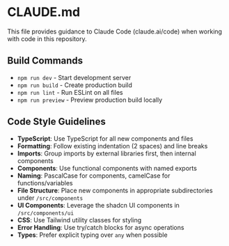 # CLAUDE.md

This file provides guidance to Claude Code (claude.ai/code) when working with code in this repository.

## Build Commands
- `npm run dev` - Start development server
- `npm run build` - Create production build
- `npm run lint` - Run ESLint on all files
- `npm run preview` - Preview production build locally

## Code Style Guidelines
- **TypeScript**: Use TypeScript for all new components and files
- **Formatting**: Follow existing indentation (2 spaces) and line breaks
- **Imports**: Group imports by external libraries first, then internal components
- **Components**: Use functional components with named exports
- **Naming**: PascalCase for components, camelCase for functions/variables
- **File Structure**: Place new components in appropriate subdirectories under `/src/components`
- **UI Components**: Leverage the shadcn UI components in `/src/components/ui`
- **CSS**: Use Tailwind utility classes for styling
- **Error Handling**: Use try/catch blocks for async operations
- **Types**: Prefer explicit typing over `any` when possible